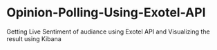# Opinion-Polling-Using-Exotel-API
Getting Live Sentiment of audiance using Exotel API and Visualizing the result using Kibana
